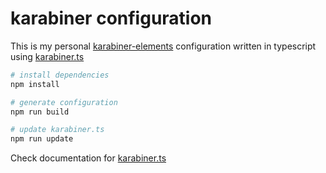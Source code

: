 # karabiner configuration

This is my personal [karabiner-elements](https://karabiner-elements.pqrs.org/) configuration written in typescript using [karabiner.ts](https://github.com/evan-liu/karabiner.ts)

```sh
# install dependencies
npm install

# generate configuration
npm run build

# update karabiner.ts
npm run update
```

Check documentation for [karabiner.ts](https://karabiner.ts.evanliu.dev/)
